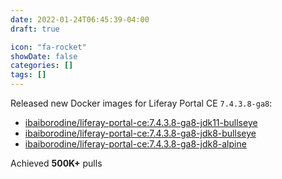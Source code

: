 ```yaml
---
date: 2022-01-24T06:45:39-04:00
draft: true

icon: "fa-rocket"
showDate: false
categories: []
tags: []
---
```


Released new Docker images for Liferay Portal CE `7.4.3.8-ga8`:
- [ibaiborodine/liferay-portal-ce:7.4.3.8-ga8-jdk11-bullseye](https://hub.docker.com/layers/ibaiborodine/liferay-portal-ce/7.4.3.8-ga8-jdk11-bullseye/images/sha256-7aab2ee9c426a68a3716324c9b4fc6a5fd52449f10b7c366a027bd7a7907f42b?context=repo)
- [ibaiborodine/liferay-portal-ce:7.4.3.8-ga8-jdk8-bullseye](https://hub.docker.com/layers/ibaiborodine/liferay-portal-ce/7.4.3.8-ga8-jdk8-bullseye/images/sha256-444df89e2eb25788bce12a55d6f92e5fb6614b563824ab799464a3ba957dffcc?context=repo)
- [ibaiborodine/liferay-portal-ce:7.4.3.8-ga8-jdk8-alpine](https://hub.docker.com/layers/ibaiborodine/liferay-portal-ce/7.4.3.8-ga8-jdk8-alpine/images/sha256-f11f611146ad6160aa24ff4ff040de7bbcae5cd8ab20f2855a2bbf10bfbe601a?context=repo)

Achieved **500K+** pulls
